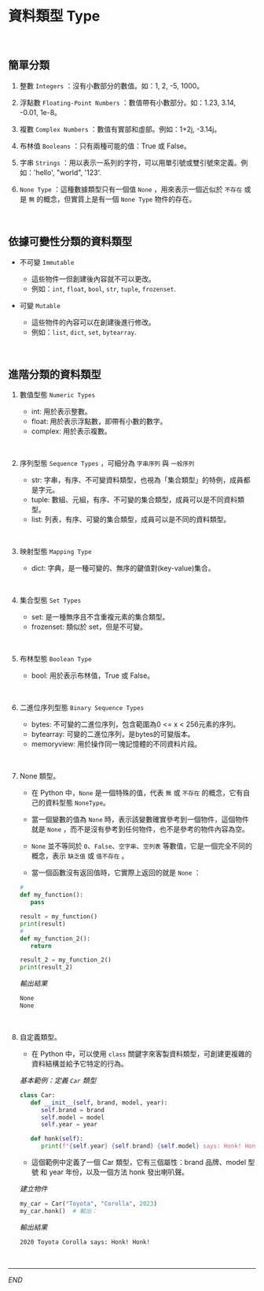 # 資料類型 Type

<br>

## 簡單分類

1. 整數 `Integers` ：沒有小數部分的數值。如：1, 2, -5, 1000。

2. 浮點數 `Floating-Point Numbers` ：數值帶有小數部分。如：1.23, 3.14, -0.01, 1e-8。

3. 複數 `Complex Numbers` ：數值有實部和虛部。例如：1+2j, -3.14j。

4. 布林值 `Booleans` ：只有兩種可能的值：True 或 False。

5. 字串 `Strings` ：用以表示一系列的字符，可以用單引號或雙引號來定義。例如：'hello', "world", '123'.

6. `None Type` ：這種數據類型只有一個值 `None` ，用來表示一個近似於 `不存在` 或是 `無` 的概念，但實質上是有一個 `None Type` 物件的存在。

<br>

## 依據可變性分類的資料類型

- 不可變 `Immutable`

    - 這些物件一但創建後內容就不可以更改。
    - 例如：`int`, `float`, `bool`, `str`, `tuple`, `frozenset`.



- 可變  `Mutable`
    
    - 這些物件的內容可以在創建後進行修改。
    - 例如：`list`, `dict`, `set`, `bytearray`.

<br>

## 進階分類的資料類型

1. 數值型態 `Numeric Types`

   - int: 用於表示整數。
   - float: 用於表示浮點數，即帶有小數的數字。
   - complex: 用於表示複數。

<br>


2. 序列型態 `Sequence Types` ，可細分為 `字串序列` 與 `一般序列` 

   - str: 字串，有序、不可變資料類型，也視為「集合類型」的特例，成員都是字元。
   - tuple: 數組、元組，有序、不可變的集合類型，成員可以是不同資料類型。
   - list: 列表，有序、可變的集合類型，成員可以是不同的資料類型。

<br>


3. 映射型態 `Mapping Type`

   - dict: 字典，是一種可變的、無序的鍵值對(key-value)集合。

<br>


4. 集合型態 `Set Types`

   - set: 是一種無序且不含重複元素的集合類型。
   - frozenset: 類似於 set，但是不可變。

<br>


5. 布林型態 `Boolean Type`

   - bool: 用於表示布林值，True 或 False。

<br>


6. 二進位序列型態 `Binary Sequence Types`

   - bytes: 不可變的二進位序列，包含範圍為0 <= x < 256元素的序列。
   - bytearray: 可變的二進位序列，是bytes的可變版本。
   - memoryview: 用於操作同一塊記憶體的不同資料片段。

<br>


7. None 類型。

   - 在 Python 中，`None` 是一個特殊的值，代表 `無` 或 `不存在` 的概念，它有自己的資料型態 `NoneType`。
   
   - 當一個變數的值為 `None` 時，表示該變數確實參考到一個物件，這個物件就是 `None` ，而不是沒有參考到任何物件，也不是參考的物件內容為空。 
     
   - `None` 並不等同於 `0`、`False`、`空字串`、`空列表` 等數值，它是一個完全不同的概念，表示 `缺乏值` 或 `值不存在` 。
   
   - 當一個函數沒有返回值時，它實際上返回的就是 `None` ：
   

   ```python
   #
   def my_function():
      pass

   result = my_function()
   print(result)
   #
   def my_function_2():
      return

   result_2 = my_function_2()
   print(result_2)  
   ```
   _輸出結果_
   ```bash
   None
   None
   ```


<br>


8. 自定義類型。

   - 在 Python 中，可以使用 `class` 關鍵字來客製資料類型，可創建更複雜的資料結構並給予它特定的行為。

   _基本範例：定義 `Car` 類型_


   ```python
   class Car:
      def __init__(self, brand, model, year):
         self.brand = brand
         self.model = model
         self.year = year

      def honk(self):
         print(f"{self.year} {self.brand} {self.model} says: Honk! Honk!")
   ```

   - 這個範例中定義了一個 Car 類型，它有三個屬性：brand 品牌、model 型號 和 year 年份，以及一個方法 honk 發出喇叭聲。
  
   _建立物件_
   ```python
   my_car = Car("Toyota", "Corolla", 2023)
   my_car.honk()  # 輸出：
   ```
   *輸出結果*
   ```bash
   2020 Toyota Corolla says: Honk! Honk!   
   ```

<br>

---

_END_